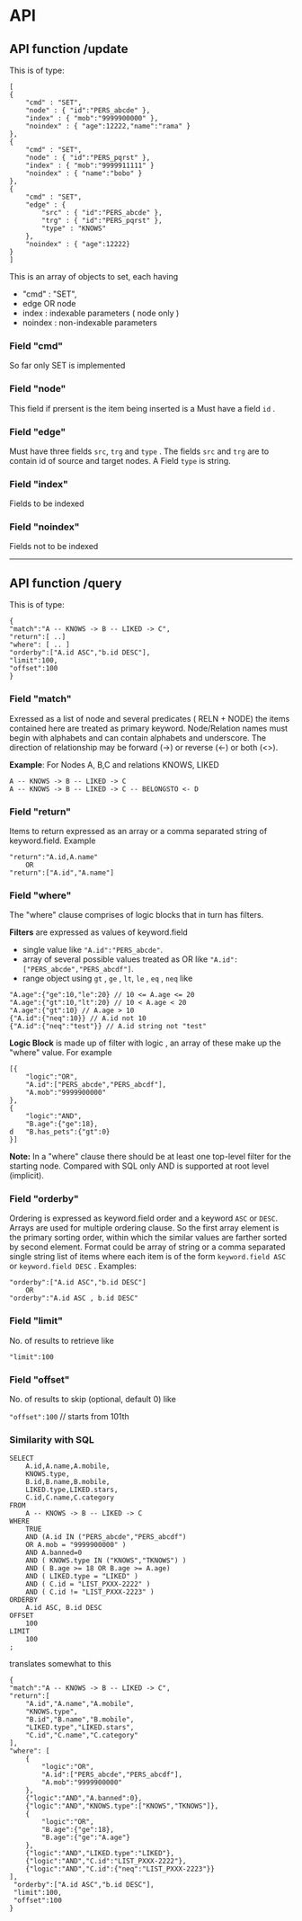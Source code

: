 # API

## API function /update

This is of type:

```
[
{
	"cmd" : "SET",
	"node" : { "id":"PERS_abcde" },
	"index" : { "mob":"9999900000" },
	"noindex" : { "age":12222,"name":"rama" }
},
{
	"cmd" : "SET",
	"node" : { "id":"PERS_pqrst" },
	"index" : { "mob":"9999911111" }
	"noindex" : { "name":"bobo" }
},
{
	"cmd" : "SET",
	"edge" : {
		"src" : { "id":"PERS_abcde" },
		"trg" : { "id":"PERS_pqrst" },
		"type" : "KNOWS"
	},
	"noindex" : { "age":12222}
}
]
```

This is an array of objects to set, each having

* "cmd" : "SET",
* edge OR node 
* index : indexable parameters ( node only )
* noindex : non-indexable parameters

### Field "cmd"

So far only SET is implemented

### Field "node"

This field if prersent is the item being inserted is a 
Must have a field `id` . 

### Field "edge"

Must have three fields `src`, `trg` and `type` . The fields `src` and `trg` are to contain id of source and target nodes.
A Field  `type` is string.

### Field "index"

Fields to be indexed

### Field "noindex"

Fields not to be indexed

-----------


## API function /query

This is of type:

```
{
"match":"A -- KNOWS -> B -- LIKED -> C",
"return":[ ..]
"where": [ .. ]
"orderby":["A.id ASC","b.id DESC"],
"limit":100,
"offset":100
}
```

### Field "match"
Exressed as a list of node and several predicates ( RELN + NODE) the items contained here are treated as primary keyword. 
Node/Relation names must begin with alphabets and can contain alphabets and underscore. The direction of relationship may be forward (->) or reverse (<-) or both (<>).

**Example**: For Nodes A, B,C and relations KNOWS, LIKED

	A -- KNOWS -> B -- LIKED -> C
	A -- KNOWS -> B -- LIKED -> C -- BELONGSTO <- D

### Field "return"

Items to return expressed as an array or a comma separated string of keyword.field. Example

	"return":"A.id,A.name"
		OR
	"return":["A.id","A.name"]
	

### Field "where"

The "where" clause comprises of logic blocks that in turn has filters.

**Filters**  are expressed as values of keyword.field

* single value like ```"A.id":"PERS_abcde"```.
* array of several possible values treated as OR like 
```"A.id":["PERS_abcde","PERS_abcdf"]```.
* range object using `gt` , `ge` , `lt`, `le` , `eq` , `neq` like

```
"A.age":{"ge":10,"le":20} // 10 <= A.age <= 20
"A.age":{"gt":10,"lt":20} // 10 < A.age < 20
"A.age":{"gt":10} // A.age > 10
{"A.id":{"neq":10}} // A.id not 10
{"A.id":{"neq":"test"}} // A.id string not "test"
```

**Logic Block** is made up of filter with logic , an array of these make up the "where" value. For example

```
[{
	"logic":"OR",
	"A.id":["PERS_abcde","PERS_abcdf"],
	"A.mob":"9999900000"
},
{
	"logic":"AND",
	"B.age":{"ge":18},
d	"B.has_pets":{"gt":0}
}]
```
**Note:** In a "where" clause there should be at least one top-level filter for the starting node. Compared with SQL only AND is supported at root level (implicit).

### Field "orderby"

Ordering is expressed as keyword.field order and a keyword `ASC` or `DESC`.
Arrays are used for multiple ordering clause. So the first array element is the primary sorting order,
within which the similar values are farther sorted by second element.
Format could be array of string or a comma separated single string list of items where each item
is of the form `keyword.field ASC` or `keyword.field DESC` . Examples:

```
"orderby":["A.id ASC","b.id DESC"]
	OR
"orderby":"A.id ASC , b.id DESC"
```

### Field "limit"
No. of results to retrieve like 

```"limit":100```

### Field "offset"
No. of results to skip (optional, default 0) like 

```"offset":100``` // starts from 101th 

### Similarity with SQL

```
SELECT
	A.id,A.name,A.mobile,
	KNOWS.type,
	B.id,B.name,B.mobile,
	LIKED.type,LIKED.stars,
	C.id,C.name,C.category
FROM
	A -- KNOWS -> B -- LIKED -> C
WHERE
	TRUE
	AND (A.id IN ("PERS_abcde","PERS_abcdf") 
	OR A.mob = "9999900000" )
	AND A.banned=0
	AND ( KNOWS.type IN ("KNOWS","TKNOWS") )
	AND ( B.age >= 18 OR B.age >= A.age)
	AND ( LIKED.type = "LIKED" )
	AND ( C.id = "LIST_PXXX-2222" )
	AND ( C.id != "LIST_PXXX-2223" )
ORDERBY
	A.id ASC, B.id DESC
OFFSET
	100
LIMIT
	100
;
```

translates somewhat to this

```
{
"match":"A -- KNOWS -> B -- LIKED -> C",
"return":[
	"A.id","A.name","A.mobile",
	"KNOWS.type",
	"B.id","B.name","B.mobile",
	"LIKED.type","LIKED.stars",
	"C.id","C.name","C.category"
],
"where": [
	{
		"logic":"OR",
		"A.id":["PERS_abcde","PERS_abcdf"],
		"A.mob":"9999900000"
	},
	{"logic":"AND","A.banned":0},
	{"logic":"AND","KNOWS.type":["KNOWS","TKNOWS"]},
	{
		"logic":"OR",
		"B.age":{"ge":18},
		"B.age":{"ge":"A.age"}
	},
	{"logic":"AND","LIKED.type":"LIKED"},
	{"logic":"AND","C.id":"LIST_PXXX-2222"},
	{"logic":"AND","C.id":{"neq":"LIST_PXXX-2223"}}
],
 "orderby":["A.id ASC","b.id DESC"],
 "limit":100,
 "offset":100
}
```
